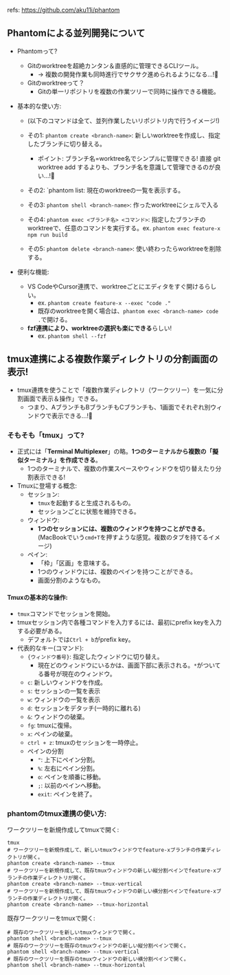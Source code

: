 refs: https://github.com/aku11i/phantom

## Phantomによる並列開発について

- Phantomって?
  - Gitのworktreeを超絶カンタン＆直感的に管理できるCLIツール。
    - → 複数の開発作業も同時進行でサクサク進められるようになる...!:thinking:
  - Gitのworktreeって？
    - Gitの単一リポジトリを複数の作業ツリーで同時に操作できる機能。
- 基本的な使い方:
  - (以下のコマンドは全て、並列作業したいリポジトリ内で行うイメージ!)
  - その1: `phantom create <branch-name>`: 新しいworktreeを作成し、指定したブランチに切り替える。
    - ポイント: ブランチ名=worktree名でシンプルに管理できる! 直接 git worktree add するよりも、ブランチ名を意識して管理できるのが良い...!:thinking:
    
  - その2: `phantom list: 現在のworktreeの一覧を表示する。
  - その3: `phantom shell <branch-name>`: 作ったworktreeにシェルで入る
    
  - その4: `phantom exec <ブランチ名> <コマンド>`: 指定したブランチのworktreeで、任意のコマンドを実行する。ex. `phantom exec feature-x npm run build`
  - その5: `phantom delete <branch-name>`: 使い終わったらworktreeを削除する。

- 便利な機能:
  - VS CodeやCursor連携で、worktreeごとにエディタをすぐ開けるらしい。
    - ex. `phantom create feature-x --exec "code ."`
    - 既存のworktreeを開く場合は、`phantom exec <branch-name> code .`で開ける。
  - **fzf連携により、worktreeの選択も楽にできる**らしい!
    -  ex. `phantom shell --fzf`

## tmux連携による複数作業ディレクトリの分割画面の表示!

- tmux連携を使うことで「複数作業ディレクトリ（ワークツリー）を一気に分割画面で表示＆操作」できる。
  - つまり、AブランチもBブランチもCブランチも、1画面でそれぞれ別ウィンドウで表示できる...!:thinking:
### そもそも「tmux」って?

- 正式には「**Terminal Multiplexer**」の略。**1つのターミナルから複数の「擬似ターミナル」を作成できる**。
  - 1つのターミナルで、複数の作業スペースやウィンドウを切り替えたり分割表示できる!
- Tmuxに登場する概念:
  - セッション:
    - `tmux`を起動すると生成されるもの。
    - セッションごとに状態を維持できる。
  - ウィンドウ:
    - **1つのセッションには、複数のウィンドウを持つことができる**。(MacBookでいう`cmd+T`を押すような感覚。複数のタブを持てるイメージ)
  - ペイン:
    - 「枠」「区画」を意味する。
    - 1つのウィンドウには、複数のペインを持つことができる。
    - 画面分割のようなもの。

#### Tmuxの基本的な操作:

- `tmux`コマンドでセッションを開始。
- tmuxセッション内で各種コマンドを入力するには、最初にprefix keyを入力する必要がある。
  - デフォルトでは`Ctrl + b`がprefix key。
- 代表的なキー(コマンド):
  - `{ウィンドウ番号}`: 指定したウィンドウに切り替え。
    - 現在どのウィンドウにいるかは、画面下部に表示される。`*`がついてる番号が現在のウィンドウ。
  - `c`: 新しいウィンドウを作成。
  - `s`: セッションの一覧を表示
  - `w`: ウィンドウの一覧を表示
  - `d`: セッションをデタッチ(一時的に離れる)
  - `&`: ウィンドウの破棄。
  - `fg`: tmuxに復帰。
  - `x`: ペインの破棄。
  - `ctrl + z`: tmuxのセッションを一時停止。
  - ペインの分割
    - `"`: 上下にペイン分割。
    - `%`: 左右にペイン分割。
    - `o`: ペインを順番に移動。
    - `;`: 以前のペインへ移動。
    - `exit`: ペインを終了。

### phantomのtmux連携の使い方:

ワークツリーを新規作成してtmuxで開く:

```shell
tmux
# ワークツリーを新規作成して、新しいtmuxウィンドウでfeature-xブランチの作業ディレクトリが開く。
phantom create <branch-name> --tmux
# ワークツリーを新規作成して、既存tmuxウィンドウの新しい縦分割ペインでfeature-xブランチの作業ディレクトリが開く。
phantom create <branch-name> --tmux-vertical
# ワークツリーを新規作成して、既存tmuxウィンドウの新しい横分割ペインでfeature-xブランチの作業ディレクトリが開く。
phantom create <branch-name> --tmux-horizontal 
```

既存ワークツリーをtmuxで開く:

```shell
# 既存のワークツリーを新しいtmuxウィンドウで開く。
phantom shell <branch-name> --tmux
# 既存のワークツリーを既存のtmuxウィンドウの新しい縦分割ペインで開く。
phantom shell <branch-name> --tmux-vertical
# 既存のワークツリーを既存のtmuxウィンドウの新しい横分割ペインで開く。
phantom shell <branch-name> --tmux-horizontal
```
